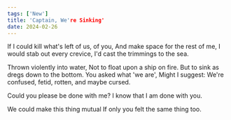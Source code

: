 ```yaml
---
tags: ['New']
title: 'Captain, We're Sinking'
date: 2024-02-26
---
```


If I could kill what's left of us, of you,
And make space for the rest of me,
I would stab out every crevice,
I'd cast the trimmings to the sea.

Thrown violently into water,
Not to float upon a ship on fire.
But to sink as dregs down to the bottom.
You asked what 'we are',
Might I suggest:
We're confused, fetid, rotten, and maybe cursed.

Could you please be done with me?
I know that I am done with you.

We could make this thing mutual
If only you felt the same thing too.
